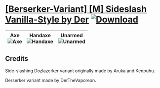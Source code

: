 # [\[Berserker-Variant\] \[M\] Sideslash Vanilla-Style by Der](https://git.io/Jn3fm) [![Download](https://img.shields.io/badge/Download--red?style=social&logo=github)](https://git.io/Jn38N)

| <b>Axe</b><br/><img alt="Axe" src="https://git.io/JnOa5"/> | <b>Handaxe</b><br/><img alt="Handaxe" src="https://git.io/JnOrH"/> | <b>Unarmed</b><br/><img alt="Unarmed" src="https://git.io/JnOri"/> |
| :---: | :---: | :---: |

## Credits

Side-slashing Dozlazerker variant originally made by Aruka and Kenpuhu.

Derserker variant made by DerTheVaporeon.

